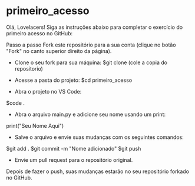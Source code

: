 # primeiro_acesso

Olá, Lovelacers!
Siga as instruções abaixo para completar o exercício do primeiro acesso no GitHub:

Passo a passo
Fork este repositório para a sua conta (clique no botão "Fork" no canto superior direito da página).

* Clone o seu fork para sua máquina:
$git clone (cole a copia do repositorio)

* Acesse a pasta do projeto:
$cd primeiro_acesso

* Abra o projeto no VS Code:

$code .

* Abra o arquivo main.py e adicione seu nome usando um print:

print("Seu Nome Aqui")

* Salve o arquivo e envie suas mudanças com os seguintes comandos:

$git add .
$git commit -m "Nome adicionado"
$git push

* Envie um pull request para o repositório original.

Depois de fazer o push, suas mudanças estarão no seu repositório forkado no GitHub.
